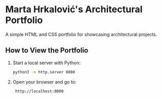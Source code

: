 # Marta Hrkalović's Architectural Portfolio

A simple HTML and CSS portfolio for showcasing architectural projects.

## How to View the Portfolio

1. Start a local server with Python:
   ```bash
   python3 -m http.server 8000
   ```

2. Open your browser and go to:
   ```bash
    http://localhost:8000
   ```
